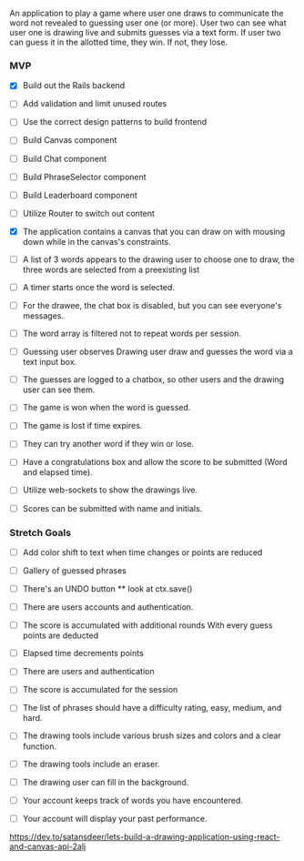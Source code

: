 An application to play a game where user one draws to communicate the word not revealed to guessing user one (or more). User two can see what user one is drawing live and submits guesses via a text form. If user two can guess it in the allotted time, they win. If not, they lose.

### MVP

- [x] Build out the Rails backend

- [ ] Add validation and limit unused routes

- [ ] Use the correct design patterns to build frontend

- [ ] Build Canvas component

- [ ] Build Chat component

- [ ] Build PhraseSelector component

- [ ] Build Leaderboard component

- [ ] Utilize Router to switch out content 

- [x] The application contains a canvas that you can draw on with mousing down while in the canvas's constraints.

- [ ] A list of 3 words appears to the drawing user to choose one to draw, the three words are selected from a preexisting list

- [ ] A timer starts once the word is selected.

- [ ] For the drawee, the chat box is disabled, but you can see everyone's messages.

- [ ] The word array is filtered not to repeat words per session.

- [ ] Guessing user observes Drawing user draw and guesses the word via a text input box.

- [ ] The guesses are logged to a chatbox, so other users and the drawing user can see them.

- [ ] The game is won when the word is guessed.

- [ ] The game is lost if time expires.

- [ ] They can try another word if they win or lose.

- [ ] Have a congratulations box and allow the score to be submitted (Word and elapsed time).

- [ ] Utilize web-sockets to show the drawings live.

- [ ] Scores can be submitted with name and initials.

### Stretch Goals

- [ ] Add color shift to text when time changes or points are reduced

- [ ] Gallery of guessed phrases

- [ ] There's an UNDO button ** look at ctx.save()

- [ ] There are users accounts and authentication.

- [ ] The score is accumulated with additional rounds
With every guess points are deducted

- [ ] Elapsed time decrements points

- [ ] There are users and authentication

- [ ] The score is accumulated for the session

- [ ] The list of phrases should have a difficulty rating, easy, medium, and hard.

- [ ] The drawing tools include various brush sizes and colors and a clear function.

- [ ] The drawing tools include an eraser.

- [ ] The drawing user can fill in the background.

- [ ] Your account keeps track of words you have encountered.

- [ ] Your account will display your past performance.

https://dev.to/satansdeer/lets-build-a-drawing-application-using-react-and-canvas-api-2alj
